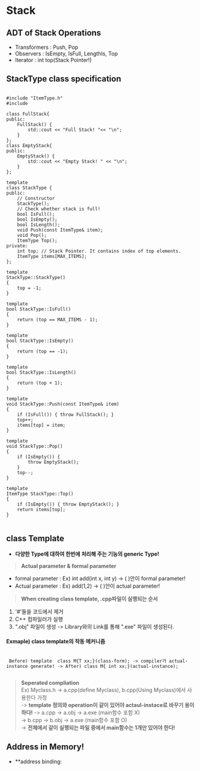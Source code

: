 Stack
==============
## ADT of Stack Operations
* Transformers : Push, Pop
* Observers : IsEmpty, IsFull, LengthIs, Top
* Iterator : int top(Stack Pointer!)

## StackType class specification
<pre><code>
#include "ItemType.h"
#include <iostream>

class FullStack{
public:
	FullStack() {
		std::cout << "Full Stack! "<< "\n";
	}
};
class EmptyStack{
public:
	EmptyStack() {
		std::cout << "Empty Stack! " << "\n";
	}
};

template <class ItemType>
class StackType {
public:
	// Constructor
	StackType();
	// Check whether stack is full!
	bool IsFull();
	bool IsEmpty();
	bool IsLength();
	void Push(const ItemType& item);
	void Pop();
	ItemType Top();
private:
	int top; // Stack Pointer. It contains index of top elements.
	ItemType items[MAX_ITEMS];
};

template <class ItemType>
StackType<ItemType>::StackType()
{
	top = -1;
}

template <class ItemType>
bool StackType<ItemType>::IsFull()
{
	return (top == MAX_ITEMS - 1);
}

template <class ItemType>
bool StackType<ItemType>::IsEmpty()
{
	return (top == -1);
}

template <class ItemType>
bool StackType<ItemType>::IsLength()
{
	return (top + 1);
}

template <class ItemType>
void StackType<ItemType>::Push(const ItemType& item)
{
	if (IsFull()) { throw FullStack(); }
	top++;
	items[top] = item;
}

template <class ItemType>
void StackType<ItemType>::Pop()
{
	if (IsEmpty()) {
		throw EmptyStack();
	}
	top--;
}

template <class ItemType>
ItemType StackType<ItemType>::Top()
{
	if (IsEmpty()) { throw EmptyStack(); }
	return items[top];
}
  </code></pre>

## class Template
* **다양한 Type에 대하여 한번에 처리해 주는 기능의 generic Type!**
> **Actual parameter & formal parameter**
  * formal parameter : Ex) int add(int x, int y) -> ( )안이 formal parameter!
  * Actual parameter : Ex) add(1,2) -> ( )안이 actual parameter!
> **When creating class template, .cpp파일이 실행되는 순서**
 1) '#'들을 코드에서 제거
 2) C++ 컴파일러가 실행
 3) ".obj" 파일이 생성 -> Library와의 Link를 통해 ".exe" 파일이 생성된다.
 #### Exmaple) class template의 작동 메커니즘
 <pre><code> 
 Before) template <class T> class M{T xx;}(class-form); -> compiler가 actual-instance generate! -> After) class M<int>{ int xx;}(actual-instance);
 </code></pre>
> **Seperated compliation**<br>
Ex) Myclass.h -> a.cpp(define Myclass), b.cpp(Using Myclass)에서 사용한다 가정<br>
-> **template 정의와 operation이 같이 있어야 actaul-instace로 바꾸기 용이하다!**
-> a.cpp -> a.obj -> a.exe (main함수 포함 X)<br> 
-> b.cpp -> b.obj -> a.exe (main함수 포함 O)<br>
-> **전체에서 같이 실행되는 파일 중에서 main함수는 1개만 있어야 한다!**

## Address in Memory!
* **address binding: 
